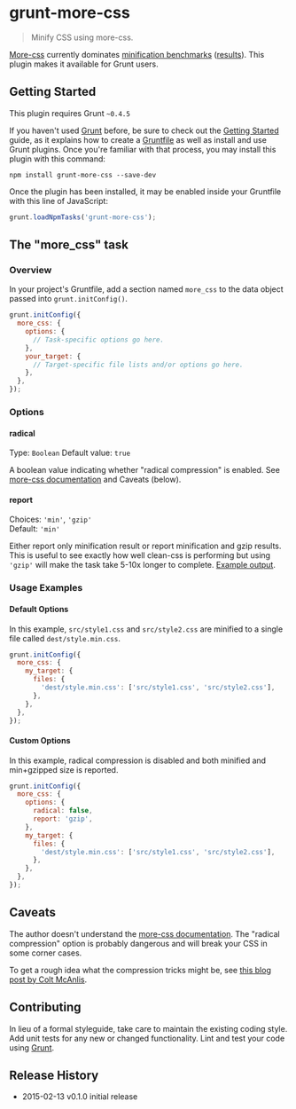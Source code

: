 # grunt-more-css

> Minify CSS using more-css.

[More-css](https://github.com/army8735/more) currently dominates [minification benchmarks](https://github.com/GoalSmashers/css-minification-benchmark) ([results](http://goalsmashers.github.io/css-minification-benchmark/)). This plugin makes it available for Grunt users.

## Getting Started
This plugin requires Grunt `~0.4.5`

If you haven't used [Grunt](http://gruntjs.com/) before, be sure to check out the [Getting Started](http://gruntjs.com/getting-started) guide, as it explains how to create a [Gruntfile](http://gruntjs.com/sample-gruntfile) as well as install and use Grunt plugins. Once you're familiar with that process, you may install this plugin with this command:

```shell
npm install grunt-more-css --save-dev
```

Once the plugin has been installed, it may be enabled inside your Gruntfile with this line of JavaScript:

```js
grunt.loadNpmTasks('grunt-more-css');
```

## The "more_css" task

### Overview
In your project's Gruntfile, add a section named `more_css` to the data object passed into `grunt.initConfig()`.

```js
grunt.initConfig({
  more_css: {
    options: {
      // Task-specific options go here.
    },
    your_target: {
      // Target-specific file lists and/or options go here.
    },
  },
});
```

### Options

#### radical
Type: `Boolean`
Default value: `true`

A boolean value indicating whether "radical compression" is enabled. See [more-css documentation](https://github.com/army8735/more) and Caveats (below).

#### report
Choices: `'min'`, `'gzip'`  
Default: `'min'`

Either report only minification result or report minification and gzip results.
This is useful to see exactly how well clean-css is performing but using `'gzip'` will make the task take 5-10x longer to complete. [Example output](https://github.com/sindresorhus/maxmin#readme).

### Usage Examples

#### Default Options
In this example, `src/style1.css` and `src/style2.css` are minified to a single file called `dest/style.min.css`.

```js
grunt.initConfig({
  more_css: {
    my_target: {
      files: {
        'dest/style.min.css': ['src/style1.css', 'src/style2.css'],
      },
    },
  },
});
```

#### Custom Options
In this example, radical compression is disabled and both minified and min+gzipped size is reported.

```js
grunt.initConfig({
  more_css: {
    options: {
      radical: false,
      report: 'gzip',
    },
    my_target: {
      files: {
        'dest/style.min.css': ['src/style1.css', 'src/style2.css'],
      },
    },
  },
});
```

## Caveats

The author doesn't understand the [more-css documentation](https://github.com/army8735/more). The "radical compression" option is probably dangerous and will break your CSS in some corner cases.

To get a rough idea what the compression tricks might be, see [this blog post by Colt McAnlis](http://mainroach.blogspot.fi/2013/07/css-compression-minifier-roulette.html).

## Contributing
In lieu of a formal styleguide, take care to maintain the existing coding style. Add unit tests for any new or changed functionality. Lint and test your code using [Grunt](http://gruntjs.com/).

## Release History
* 2015-02-13 v0.1.0 initial release
